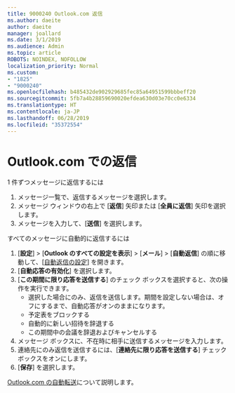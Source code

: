 ```yaml
---
title: 9000240 Outlook.com 返信
ms.author: daeite
author: daeite
manager: joallard
ms.date: 3/1/2019
ms.audience: Admin
ms.topic: article
ROBOTS: NOINDEX, NOFOLLOW
localization_priority: Normal
ms.custom:
- "1825"
- "9000240"
ms.openlocfilehash: b485432de902929685fec85a64951599bbbeff20
ms.sourcegitcommit: 5fb7a4b28859690020efdea630d03e70cc0e6334
ms.translationtype: HT
ms.contentlocale: ja-JP
ms.lasthandoff: 06/28/2019
ms.locfileid: "35372554"
---
```

# <a name="replying-in-outlookcom"></a>Outlook.com での返信

1 件ずつメッセージに返信するには

1. メッセージ一覧で、返信するメッセージを選択します。
2. メッセージ ウィンドウの右上で [**返信**] 矢印または [**全員に返信**] 矢印を選択します。
3. メッセージを入力して、[**送信**] を選択します。

すべてのメッセージに自動的に返信するには

1. [**設定**] > [**Outlook のすべての設定を表示**] > [**メール**] > [**自動返信**] の順に移動して、[[自動返信の設定](https://outlook.live.com/mail/options/mail/automaticReplies)] を開きます。
2. [**自動応答の有効化**] を選択します。
3. [**この期間に限り応答を送信する**] のチェック ボックスを選択すると、次の操作を実行できます。
    - 選択した場合にのみ、返信を送信します。期間を設定しない場合は、オフにするまで、自動応答がオンのままになります。
    - 予定表をブロックする
    - 自動的に新しい招待を辞退する
    - この期間中の会議を辞退およびキャンセルする
4. メッセージ ボックスに、不在時に相手に送信するメッセージを入力します。
5. 連絡先にのみ返信を送信するには、[**連絡先に限り応答を送信する**] チェック ボックスをオンにします。
6. [**保存**] を選択します。

[Outlook.com の自動転送](https://support.office.com/article/14614626-9855-48dc-a986-dec81d07b1a0)について説明します。